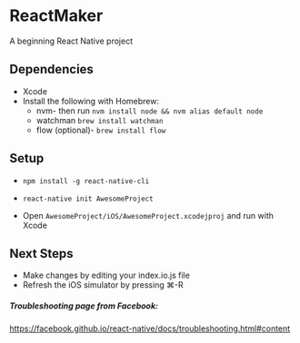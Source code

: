 # ReactMaker
A beginning React Native project

## Dependencies
* Xcode
* Install the following with Homebrew:
  *   nvm- then run ` nvm install node && nvm alias default node `
  *   watchman ` brew install watchman ` 
  *   flow (optional)- ` brew install flow `

## Setup

  * ` npm install -g react-native-cli `
 
  * ` react-native init AwesomeProject `

  *   Open  ` AwesomeProject/iOS/AwesomeProject.xcodejproj ` and run with Xcode
 
## Next Steps
 
  *   Make changes by editing your index.io.js file
  *   Refresh the iOS simulator by pressing ⌘-R


##### Troubleshooting page from Facebook: 
https://facebook.github.io/react-native/docs/troubleshooting.html#content
